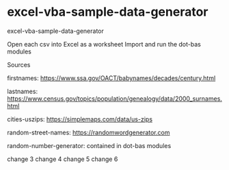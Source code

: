 # excel-vba-sample-data-generator
excel-vba-sample-data-generator

Open each csv into Excel as a worksheet
Import and run the dot-bas modules

Sources

firstnames: https://www.ssa.gov/OACT/babynames/decades/century.html

lastnames: https://www.census.gov/topics/population/genealogy/data/2000_surnames.html

cities-uszips: https://simplemaps.com/data/us-zips

random-street-names: https://randomwordgenerator.com

random-number-generator: contained in dot-bas modules

change 3
change 4
change 5
change 6




